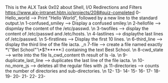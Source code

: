 This is the ALX Task 0x02 about Shell, I/O Redirections and Filters
https://www.alx-intranet.hbtn.io/projects/208#quiz-completed
0-Hello_world --> Print "Hello World", followed by a new line to the standard output.\n
1-confused_smiley --> Display a confused smiley.\n
2-hellofile --> dispmlay the content of the /etc/passwd. \n
3-twofiles --> display the content of /etc/passwd and /etc/hosts. \n
4-lastlines --> displaythe last lines of /etc/passwd. \n
5-firstlines --> Display the first 10 lines. \n
6-third_line --> display the third line of the file iacta. _n
7-file --> create a file named exactly \*\\'"Bet School"\'\\*$\?\*\*\*\*\*:) containing the text Best School. \n
8-cwd_state --> write into the file ls_cwd_content th result of ls -la. \n
9-duplicate_last_line --> duplicates the last line of the file iacta. \n
10-no_more_js --> deletes all the regular files with .js 
11-directories --> counts the number of directories and sub-directories. \n
12-
13-
14-
15-
16-
17-
18-
19-
20-
21-
22-
23-

